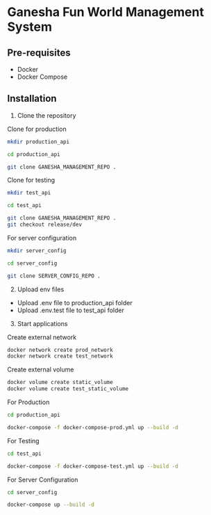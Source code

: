 # Ganesha Fun World Management System

## Pre-requisites

- Docker
- Docker Compose

## Installation

1. Clone the repository

Clone for production

```bash
mkdir production_api
```

```bash
cd production_api
```

```bash
git clone GANESHA_MANAGEMENT_REPO .
```

Clone for testing

```bash
mkdir test_api
```

```bash
cd test_api
```

```bash
git clone GANESHA_MANAGEMENT_REPO .
git checkout release/dev
```

For server configuration

```bash
mkdir server_config
```

```bash
cd server_config
```

```bash
git clone SERVER_CONFIG_REPO .
```

2. Upload env files

- Upload .env file to production_api folder
- Upload .env.test file to test_api folder

3. Start applications

Create external network

```bash
docker network create prod_network
docker network create test_network
```

Create external volume

```bash
docker volume create static_volume
docker volume create test_static_volume
```

For Production

```bash
cd production_api
```

```bash
docker-compose -f docker-compose-prod.yml up --build -d
```

For Testing

```bash
cd test_api
```

```bash
docker-compose -f docker-compose-test.yml up --build -d
```

For Server Configuration

```bash
cd server_config
```

```bash
docker-compose up --build -d
```
